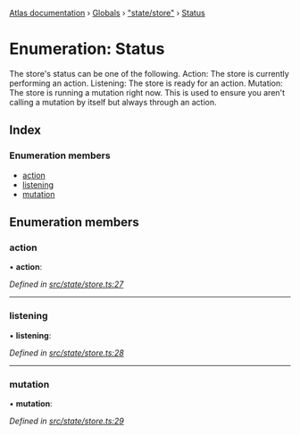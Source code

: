 [Atlas documentation](../README.md) › [Globals](../globals.md) › ["state/store"](../modules/_state_store_.md) › [Status](_state_store_.status.md)

# Enumeration: Status

The store's status can be one of the following.
Action: The store is currently performing an action.
Listening: The store is ready for an action.
Mutation: The store is running a mutation right now. This is used to ensure you aren't calling a mutation by itself but always through an action.

## Index

### Enumeration members

* [action](_state_store_.status.md#action)
* [listening](_state_store_.status.md#listening)
* [mutation](_state_store_.status.md#mutation)

## Enumeration members

###  action

• **action**:

*Defined in [src/state/store.ts:27](https://github.com/chronark/atlas/blob/3cdd76f/src/state/store.ts#L27)*

___

###  listening

• **listening**:

*Defined in [src/state/store.ts:28](https://github.com/chronark/atlas/blob/3cdd76f/src/state/store.ts#L28)*

___

###  mutation

• **mutation**:

*Defined in [src/state/store.ts:29](https://github.com/chronark/atlas/blob/3cdd76f/src/state/store.ts#L29)*
